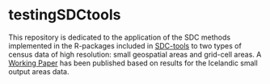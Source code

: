 # testingSDCtools
This repository is dedicated to the application of the SDC methods implemented in the R-packages included in [SDC-tools](https://github.com/sdcTools) to two types of census data of high resolution: small geospatial areas and grid-cell areas.
A [Working Paper](http://hagstofan.s3.amazonaws.com/media/public/2020/e9ea7160-5032-4580-9297-7b3b3cb634da.pdf) has been published based on results for the Icelandic small output areas data. 
